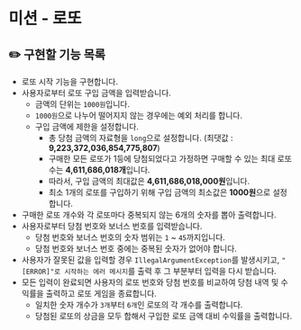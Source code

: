 # 미션 - 로또

## ✏️ 구현할 기능 목록

- 로또 시작 기능을 구현합니다.
- 사용자로부터 로또 구입 금액을 입력받습니다.
  - 금액의 단위는 `1000원`입니다.
  - `1000원`으로 나누어 떨어지지 않는 경우에는 예외 처리를 합니다.
  - 구입 금액에 제한을 설정합니다.
    - 총 당첨 금액의 자료형을 `long`으로 설정합니다. (최댓값 : **9,223,372,036,854,775,807**)
    - 구매한 모든 로또가 1등에 당첨되었다고 가정하면 구매할 수 있는 최대 로또 수는 **4,611,686,018개**입니다.
    - 따라서, 구입 금액의 최대값은 **4,611,686,018,000원**입니다.
    - 최소 1개의 로또를 구입하기 위해 구입 금액의 최소값은 **1000원**으로 설정합니다.
- 구매한 로또 개수와 각 로또마다 중복되지 않는 6개의 숫자를 뽑아 출력합니다.
- 사용자로부터 당첨 번호와 보너스 번호를 입력받습니다. 
  - 당첨 번호와 보너스 번호의 숫자 범위는 `1` ~ `45`까지입니다.
  - 당첨 번호와 보너스 번호 중에는 중복된 숫자가 없어야 합니다.
- 사용자가 잘못된 값을 입력할 경우 `IllegalArgumentException`를 발생시키고, `"[ERROR]"로 시작하는 에러 메시지`를 출력 후 그 부분부터 입력을 다시 받습니다.
- 모든 입력이 완료되면 사용자의 로또 번호와 당첨 번호를 비교하여 당첨 내역 및 수익률을 출력하고 로또 게임을 종료합니다.
  - 일치한 숫자 개수가 `3개`부터 `6개`인 로또의 각 개수를 출력합니다.
  - 당첨된 로또의 상금을 모두 합해서 구입한 로또 금액 대비 수익률을 출력합니다. 